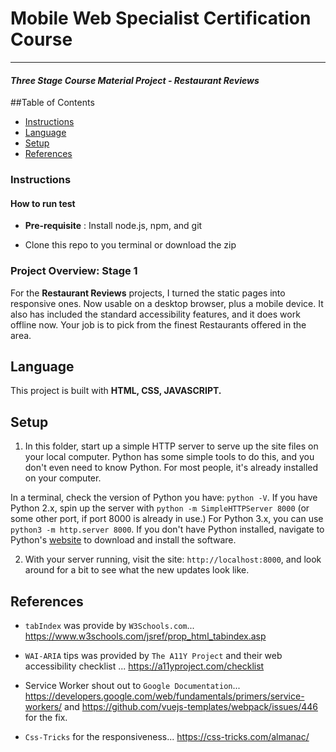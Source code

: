 # Mobile Web Specialist Certification Course
---
#### _Three Stage Course Material Project - Restaurant Reviews_

##Table of Contents
* [Instructions](#Instructions)
* [Language](#Language)
* [Setup](#Setup)
* [References](#Reference)

### Instructions

#### How to run test

* **Pre-requisite** : Install node.js, npm, and git

* Clone this repo to you terminal or download the zip

### Project Overview: Stage 1

For the **Restaurant Reviews** projects, I turned the static pages into responsive ones. Now usable on a desktop browser, plus a mobile device. It also has included the standard accessibility features, and it does work offline now. Your job is to pick from the finest Restaurants offered in the area.

## Language

This project is built with **HTML, CSS, JAVASCRIPT.**

## Setup

1. In this folder, start up a simple HTTP server to serve up the site files on your local computer. Python has some simple tools to do this, and you don't even need to know Python. For most people, it's already installed on your computer.

In a terminal, check the version of Python you have: `python -V`. If you have Python 2.x, spin up the server with `python -m SimpleHTTPServer 8000` (or some other port, if port 8000 is already in use.) For Python 3.x, you can use `python3 -m http.server 8000`. If you don't have Python installed, navigate to Python's [website](https://www.python.org/) to download and install the software.

2. With your server running, visit the site: `http://localhost:8000`, and look around for a bit to see what the new updates look like.

## References

* `tabIndex` was provide by `W3Schools.com`...
  https://www.w3schools.com/jsref/prop_html_tabindex.asp

* `WAI-ARIA` tips was provided by `The A11Y Project` and their web accessibility
  checklist ... https://a11yproject.com/checklist

* Service Worker shout out to `Google Documentation`...
  https://developers.google.com/web/fundamentals/primers/service-workers/ and https://github.com/vuejs-templates/webpack/issues/446 for the fix.

* `Css-Tricks` for the responsiveness...
  https://css-tricks.com/almanac/
